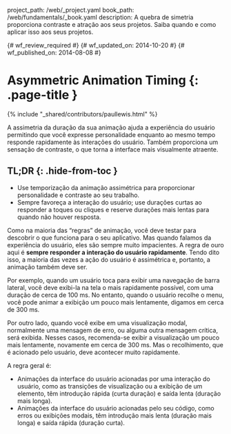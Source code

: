project_path: /web/_project.yaml
book_path: /web/fundamentals/_book.yaml
description: A quebra de simetria proporciona contraste e atração aos seus projetos. Saiba quando e como aplicar isso aos seus projetos.

{# wf_review_required #}
{# wf_updated_on: 2014-10-20 #}
{# wf_published_on: 2014-08-08 #}

# Asymmetric Animation Timing {: .page-title }

{% include "_shared/contributors/paullewis.html" %}



A assimetria da duração da sua animação ajuda a experiência do usuário permitindo que você expresse personalidade enquanto ao mesmo tempo responde rapidamente às interações do usuário. Também proporciona um sensação de contraste, o que torna a interface mais visualmente atraente.

## TL;DR {: .hide-from-toc }
- Use temporização da animação assimétrica para proporcionar personalidade e contraste ao seu trabalho.
- Sempre favoreça a interação do usuário; use durações curtas ao responder a toques ou cliques e reserve durações mais lentas para quando não houver resposta.


Como na maioria das “regras” de animação, você deve testar para descobrir o que funciona para o seu aplicativo. Mas quando falamos da experiência do usuário, eles são sempre muito impacientes. A regra de ouro aqui é **sempre responder a interação do usuário rapidamente**. Tendo dito isso, a maioria das vezes a ação do usuário é assimétrica e, portanto, a animação também deve ser.

Por exemplo, quando um usuário toca para exibir uma navegação de barra lateral, você deve exibi-la na tela o mais rapidamente possível, com uma duração de cerca de 100 ms. No entanto, quando o usuário recolhe o menu, você pode animar a exibição um pouco mais lentamente, digamos em cerca de 300 ms.

Por outro lado, quando você exibe em uma visualização modal, normalmente uma mensagem de erro, ou alguma outra mensagem crítica, será exibida. Nesses casos, recomenda-se exibir a visualização um pouco mais lentamente, novamente em cerca de 300 ms. Mas o recolhimento, que é acionado pelo usuário, deve acontecer muito rapidamente.

A regra geral é:

* Animações da interface do usuário acionadas por uma interação do usuário, como as transições de visualização ou  a exibição de um elemento, têm introdução rápida (curta duração) e saída lenta (duração mais longa).
* Animações da interface do usuário acionadas pelo seu código, como erros ou exibições modais, têm introdução mais lenta (duração mais longa) e saída rápida (duração curta).


